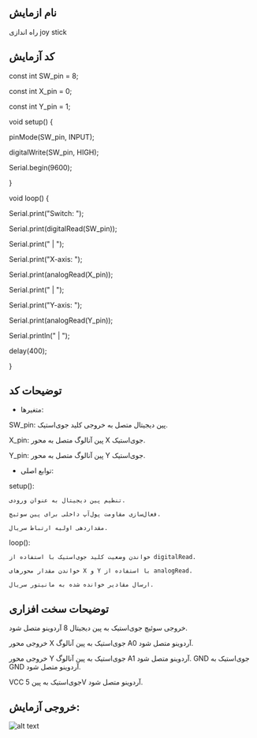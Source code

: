 ## نام ازمایش
راه اندازی joy stick


## کد آزمایش

const int SW_pin = 8;

const int X_pin = 0;

const int Y_pin = 1;

void setup() {

pinMode(SW_pin, INPUT);

digitalWrite(SW_pin, HIGH);

Serial.begin(9600);

}

void loop() {

Serial.print("Switch: ");

Serial.print(digitalRead(SW_pin));

Serial.print(" | ");

Serial.print("X-axis: ");

Serial.print(analogRead(X_pin));

Serial.print(" | ");

Serial.print("Y-axis: ");

Serial.print(analogRead(Y_pin));

Serial.println(" | ");

delay(400);

}
## توضیحات کد

* متغیرها:

SW_pin: پین دیجیتال متصل به خروجی کلید جوی‌استیک.

X_pin: پین آنالوگ متصل به محور X جوی‌استیک.

Y_pin: پین آنالوگ متصل به محور Y جوی‌استیک.

* توابع اصلی:

setup():
   
    تنظیم پین دیجیتال به عنوان ورودی.
    
    فعال‌سازی مقاومت پول‌آپ داخلی برای پین سوئیچ.
    
    مقداردهی اولیه ارتباط سریال.

loop():
    
    خواندن وضعیت کلید جوی‌استیک با استفاده از digitalRead.
    
    خواندن مقدار محورهای X و Y با استفاده از analogRead.
    
    ارسال مقادیر خوانده شده به مانیتور سریال.

## توضیحات سخت افزاری

خروجی سوئیچ جوی‌استیک به پین دیجیتال 8 آردوینو متصل شود.

خروجی محور X جوی‌استیک به پین آنالوگ A0 آردوینو متصل شود.

خروجی محور Y جوی‌استیک به پین آنالوگ A1 آردوینو متصل شود.
GND جوی‌استیک به GND آردوینو متصل شود.

VCC جوی‌استیک به پین 5V آردوینو متصل شود.



## خروجی آزمایش:
![alt text](https://github.com/Rahel12384/Microprocessor-9/blob/main/micro%202/Report%201/animation.gif)

